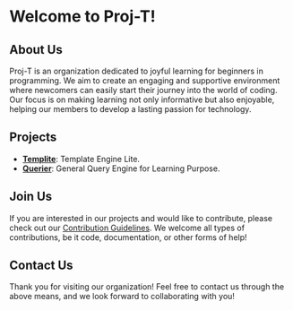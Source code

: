 # Welcome to Proj-T!

## About Us

Proj-T is an organization dedicated to joyful learning for beginners in programming. We aim to create an engaging and supportive environment where newcomers can easily start their journey into the world of coding. Our focus is on making learning not only informative but also enjoyable, helping our members to develop a lasting passion for technology.

## Projects

- [**Templite**](https://github.com/proj-t/templite): Template Engine Lite.
- [**Querier**](https://github.com/proj-t/querier): General Query Engine for Learning Purpose.

## Join Us

If you are interested in our projects and would like to contribute, please check out our [Contribution Guidelines](). We welcome all types of contributions, be it code, documentation, or other forms of help!

## Contact Us

Thank you for visiting our organization! Feel free to contact us through the above means, and we look forward to collaborating with you!
